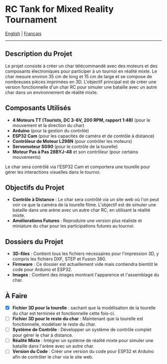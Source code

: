 # RC Tank for Mixed Reality Tournament

[English](README.md) | [Français](README.fr.md)

---

## Description du Projet

Le projet consiste à créer un char télécommandé avec des moteurs et des composants électroniques pour participer à un tournoi en réalité mixte. Le char mesure environ 35 cm de long et 15 cm de large et se compose de nombreuses pièces imprimées en 3D. L'objectif principal est de créer une version fonctionnelle d'un char RC pour simuler une bataille avec un autre char dans un environnement de réalité mixte.

## Composants Utilisés

- **4 Moteurs TT (Tourists, DC 3-6V, 200 RPM, rapport 1:48)** (pour le mouvement et la direction du char)
- **Arduino** (pour la gestion du contrôle)
- **ESP32 Cam** (pour les capacités de caméra et de contrôle à distance)
- **Contrôleur de Moteur L298N** (pour contrôler les moteurs)
- **Servomoteur SG90** (pour le contrôle de la tourelle)
- **Moteur Pas à Pas 28BYJ-48** et son contrôleur (pour certains mouvements)

Le char sera contrôlé via l'ESP32 Cam et comportera une tourelle pour gérer les interactions visuelles dans le tournoi.

## Objectifs du Projet

- **Contrôle à Distance** : Le char sera contrôlé via un site web où l'on peut voir ce que la caméra de la tourelle filme. L'objectif est de simuler une bataille dans une arène avec un autre char RC, en utilisant la réalité mixte.
- **Améliorations Futures** : Reproduire une version plus réaliste et miniature du char pour les participations futures au tournoi.

## Dossiers du Projet

- **3D-files** : Contient tous les fichiers nécessaires pour l'impression 3D, y compris les fichiers DXF, STEP et Fusion 360.
- **Firmware** : Ce dossier est actuellement vide mais contiendra bientôt le code pour Arduino et ESP32.
- **Images** : Contient des images montrant l'apparence et l'assemblage du char.

## À Faire
- [X] **Fichier 3D pour la tourelle** : sachant que la modélisation de la tourelle du char est terminée et fonctionnelle cette fois-ci.
- [ ] **Fichier 3D pour le reste du char** : Maintenant que la tourelle est fonctionnelle, modéliser le reste du char.
- [ ] **Système de Contrôle** : Développer un système de contrôle complet pour gérer le char à distance.
- [ ] **Réalité Mixte** : Intégrer un système de réalité mixte pour simuler une bataille dans l'arène avec un autre char.
- [ ] **Version du Code** : Créer une version du code pour ESP32 et Arduino afin de contrôler le char via le site web.